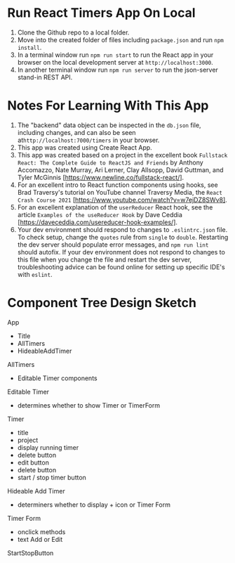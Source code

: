 # Run React Timers App On Local 

1) Clone the Github repo to a local folder. 
2) Move into the created folder of files including `package.json` and run `npm install`. 
3) In a terminal window run `npm run start` to run the React app in your browser on the local development server at `http://localhost:3000`.
4) In another terminal window run `npm run server` to run the json-server stand-in REST API. 

# Notes For Learning With This App

1) The "backend" data object can be inspected in the `db.json` file, including changes, and can also be seen at`http://localhost:7000/timers` in your browser.  
2) This app was created using Create React App. 
3) This app was created based on a project in the excellent book `Fullstack React: The Complete Guide to ReactJS and Friends` by Anthony Accomazzo, Nate Murray, Ari Lerner, Clay Allsopp, David Guttman, and Tyler McGinnis [https://www.newline.co/fullstack-react/].  
4) For an excellent intro to React function components using hooks, see Brad Traversy's tutorial on YouTube channel Traversy Media, the `React Crash Course 2021` [https://www.youtube.com/watch?v=w7ejDZ8SWv8].  
5) For an excellent explanation of the `userReducer` React hook, see the article `Examples of the useReducer Hook` by Dave Ceddia [https://daveceddia.com/usereducer-hook-examples/].  
6) Your dev environment should respond to changes to `.eslintrc.json` file.  To check setup, change the `quotes` rule from `single` to `double`.  Restarting the dev server should populate error messages, and `npm run lint` should autofix.  If your dev environment does not respond to changes to this file when you change the file and restart the dev server, troubleshooting advice can be found online for setting up specific IDE's with `eslint`.  

# Component Tree Design Sketch 

App 
- Title 
- AllTimers
- HideableAddTimer 

AllTimers
- Editable Timer components 

Editable Timer
- determines whether to show Timer or TimerForm 

Timer
- title 
- project
- display running timer 
- delete button 
- edit button 
- delete button 
- start / stop timer button 

Hideable Add Timer 
- determiners whether to display + icon or Timer Form 

Timer Form
- onclick methods 
- text Add or Edit

StartStopButton 
